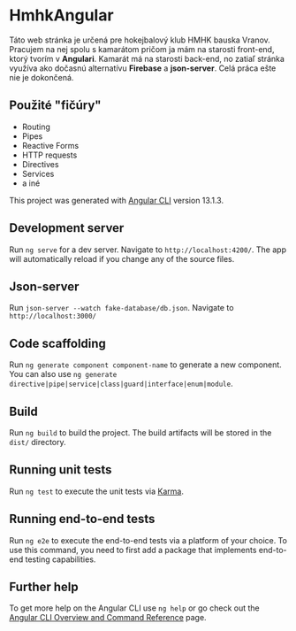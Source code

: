 # HmhkAngular

Táto web stránka je určená pre hokejbalový klub HMHK bauska Vranov. Pracujem na nej spolu s kamarátom pričom ja mám na starosti front-end, ktorý tvorím v **Angulari**.
Kamarát má na starosti back-end, no zatiaľ stránka využíva ako dočasnú alternatívu **Firebase** a **json-server**. Celá práca ešte nie je dokončená.

## Použité "fičúry"
  - Routing
  - Pipes
  - Reactive Forms
  - HTTP requests
  - Directives
  - Services
  - a iné

This project was generated with [Angular CLI](https://github.com/angular/angular-cli) version 13.1.3.

## Development server

Run `ng serve` for a dev server. Navigate to `http://localhost:4200/`. The app will automatically reload if you change any of the source files.

## Json-server

Run `json-server --watch fake-database/db.json`. Navigate to `http://localhost:3000/`

## Code scaffolding

Run `ng generate component component-name` to generate a new component. You can also use `ng generate directive|pipe|service|class|guard|interface|enum|module`.

## Build

Run `ng build` to build the project. The build artifacts will be stored in the `dist/` directory.

## Running unit tests

Run `ng test` to execute the unit tests via [Karma](https://karma-runner.github.io).

## Running end-to-end tests

Run `ng e2e` to execute the end-to-end tests via a platform of your choice. To use this command, you need to first add a package that implements end-to-end testing capabilities.

## Further help

To get more help on the Angular CLI use `ng help` or go check out the [Angular CLI Overview and Command Reference](https://angular.io/cli) page.
